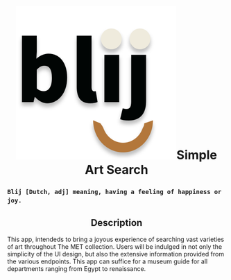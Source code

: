 # <div align="center">![blij logo](src/images/logos/blij-logo.svg)Simple Art Search</div>



### `Blij [Dutch, adj] meaning, having a feeling of happiness or joy.`

## <div align="center"> Description

This app, intendeds to bring a joyous experience of searching vast varieties of art throughout The MET collection. Users will be indulged in not only the simplicity of the UI design, but also the extensive information provided from the various endpoints. This app can suffice for a museum guide for all departments ranging from Egypt to renaissance.
